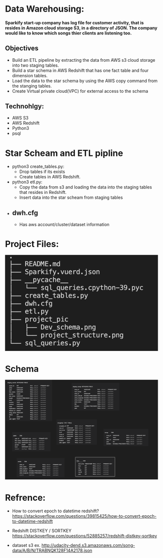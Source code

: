 # Data Warehousing:

#### Sparkify start-up company has log file for customer activity, that is resides in Amazon cloud storage S3, in a directory of JSON. The company would like to know which songs thier clients are listening too.

## Objectives

- Build an ETL pipeline by extracting the data from AWS s3 cloud storage into two staging tables.
- Build a star schema in AWS Redshift that has one fact table and four dimension tables.
- Load the data to the star schema by using the AWS copy command from the stanging tables.
- Create Virtual private cloud(VPC) for external access to the schema

## Technohlgy:
* AWS S3
* AWS Redshift
* Python3
* psql

# Star Scheam and ETL pipline

- python3 create_tables.py:
  - Drop tables if its exists
  - Create tables in AWS Redshift.
- python3 etl.py:
  - Copy the data from s3 and loading the data into the staging tables that resides in Redshift.
  - Insert data into the star scheam from staging tables

* ## dwh.cfg
  - Has aws account/cluster/dataset information

# Project Files:

![Alt text](project_pic/project_structure.png)

# Schema

![Alt text](project_pic/Dev_schema.png)

# Refrence:

- How to convert epoch to datetime redshift?
  https://stackoverflow.com/questions/39815425/how-to-convert-epoch-to-datetime-redshift

- Redshift DISTKEY / SORTKEY
  https://stackoverflow.com/questions/52885257/redshift-distkey-sortkey

- dataset s3 ex.
  http://udacity-dend.s3.amazonaws.com/song-data/A/B/N/TRABNQK128F14A2178.json
